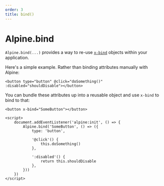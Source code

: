 ```yaml
---
order: 3
title: bind()
---
```


# Alpine.bind

`Alpine.bind(...)` provides a way to re-use [`x-bind`](./directives/bind#bind-directives) objects within your application.

Here's a simple example. Rather than binding attributes manually with Alpine:

```alpine
<button type="button" @click="doSomething()" :disabled="shouldDisable"></button>
```

You can bundle these attributes up into a reusable object and use `x-bind` to bind to that:

```alpine
<button x-bind="SomeButton"></button>

<script>
    document.addEventListener('alpine:init', () => {
        Alpine.bind('SomeButton', () => ({
            type: 'button',

            '@click'() {
                this.doSomething()
            },

            ':disabled'() {
                return this.shouldDisable
            },
        }))
    })
</script>
```
